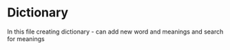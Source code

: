 # Dictionary
In this file creating dictionary - can add new word and meanings and search for meanings 
